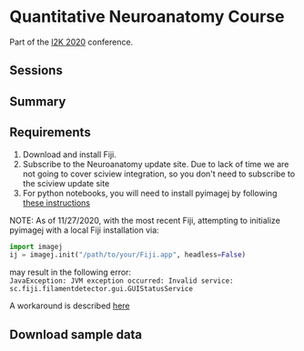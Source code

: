 # Quantitative Neuroanatomy Course
Part of the [I2K 2020](https://www.janelia.org/you-janelia/conferences/from-images-to-knowledge-with-imagej-friends) conference.

## Sessions

## Summary


## Requirements

1. Download and install Fiji.
2. Subscribe to the Neuroanatomy update site. Due to lack of time we are not going to cover sciview integration, so you don't need to subscribe to the sciview update site
3. For python notebooks, you will need to install pyimagej by following [these instructions](https://github.com/morphonets/SNT/tree/master/notebooks#to-install-pyimagej)  

NOTE: As of 11/27/2020, with the most recent Fiji, attempting to initialize pyimagej with a local Fiji installation via:  
```python
import imagej
ij = imagej.init("/path/to/your/Fiji.app", headless=False)
```  
may result in the following error:  
`JavaException: JVM exception occurred: Invalid service: sc.fiji.filamentdetector.gui.GUIStatusService`

A workaround is described [here](https://forum.image.sc/t/fiji-fails-to-launch-after-update/44582)


## Download sample data